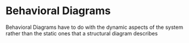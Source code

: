 # Behavioral Diagrams

Behavioral Diagrams have to do with the dynamic aspects of the system rather than the static ones that a structural diagram describes
